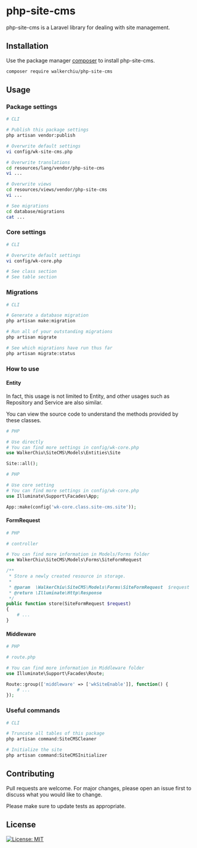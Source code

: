 # php-site-cms

php-site-cms is a Laravel library for dealing with site management.

## Installation

Use the package manager [composer](https://getcomposer.org/download/) to install php-site-cms.

``` bash
composer require walkerchiu/php-site-cms
```

## Usage

### Package settings

``` bash
# CLI

# Publish this package settings
php artisan vendor:publish

# Overwrite default settings
vi config/wk-site-cms.php

# Overwrite translations
cd resources/lang/vendor/php-site-cms
vi ...

# Overwrite views
cd resources/views/vendor/php-site-cms
vi ...

# See migrations
cd database/migrations
cat ...
```

### Core settings

``` bash
# CLI

# Overwrite default settings
vi config/wk-core.php

# See class section
# See table section
```

### Migrations

``` bash
# CLI

# Generate a database migration
php artisan make:migration

# Run all of your outstanding migrations
php artisan migrate

# See which migrations have run thus far
php artisan migrate:status
```

### How to use

#### Entity

In fact, this usage is not limited to Entity, and other usages such as Repository and Service are also similar.

You can view the source code to understand the methods provided by these classes.

``` php
# PHP

# Use directly
# You can find more settings in config/wk-core.php
use WalkerChiu\SiteCMS\Models\Entities\Site

Site::all();
```

``` php
# PHP

# Use core setting
# You can find more settings in config/wk-core.php
use Illuminate\Support\Facades\App;

App::make(config('wk-core.class.site-cms.site'));
```

#### FormRequest

``` php
# PHP

# controller

# You can find more information in Models/Forms folder
use WalkerChiu\SiteCMS\Models\Forms\SiteFormRequest

/**
 * Store a newly created resource in storage.
 *
 * @param  \WalkerChiu\SiteCMS\Models\Forms\SiteFormRequest  $request
 * @return \Illuminate\Http\Response
 */
public function store(SiteFormRequest $request)
{
    # ...
}
```

#### Middleware

``` php
# PHP

# route.php

# You can find more information in Middleware folder
use Illuminate\Support\Facades\Route;

Route::group(['middleware' => ['wkSiteEnable']], function() {
    # ...
});
```

### Useful commands

``` bash
# CLI

# Truncate all tables of this package
php artisan command:SiteCMSCleaner

# Initialize the site
php artisan command:SiteCMSInitializer
```

## Contributing

Pull requests are welcome. For major changes, please open an issue first to discuss what you would like to change.

Please make sure to update tests as appropriate.

## License

[![License: MIT](https://img.shields.io/badge/License-MIT-yellow.svg)](https://opensource.org/licenses/MIT)
